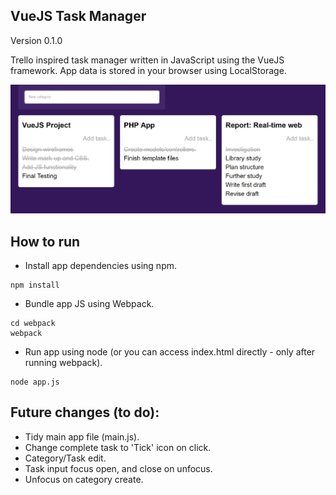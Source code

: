 ## VueJS Task Manager
Version 0.1.0

Trello inspired task manager written in JavaScript using the VueJS framework. App data is stored in your browser using LocalStorage.

![Task Manager](screenshot.JPG?raw=true)

## How to run

* Install app dependencies using npm.

```
npm install
```

* Bundle app JS using Webpack.

```
cd webpack
webpack
```

* Run app using node (or you can access index.html directly - only after running webpack).

```
node app.js
```

## Future changes (to do):
* Tidy main app file (main.js). 
* Change complete task to 'Tick' icon on click.
* Category/Task edit.
* Task input focus open, and close on unfocus.
* Unfocus on category create.